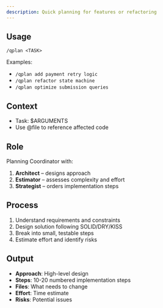 ```yaml
---
description: Quick planning for features or refactoring
---
```


## Usage
`/qplan <TASK>`

Examples:
- `/qplan add payment retry logic`
- `/qplan refactor state machine`
- `/qplan optimize submission queries`

## Context
- Task: $ARGUMENTS
- Use @file to reference affected code

## Role
Planning Coordinator with:
1. **Architect** – designs approach
2. **Estimator** – assesses complexity and effort
3. **Strategist** – orders implementation steps

## Process
1. Understand requirements and constraints
2. Design solution following SOLID/DRY/KISS
3. Break into small, testable steps
4. Estimate effort and identify risks

## Output
- **Approach**: High-level design
- **Steps**: 10-20 numbered implementation steps
- **Files**: What needs to change
- **Effort**: Time estimate
- **Risks**: Potential issues
